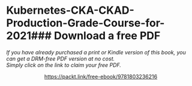 # Kubernetes-CKA-CKAD-Production-Grade-Course-for-2021### Download a free PDF

 <i>If you have already purchased a print or Kindle version of this book, you can get a DRM-free PDF version at no cost.<br>Simply click on the link to claim your free PDF.</i>
<p align="center"> <a href="https://packt.link/free-ebook/9781803236216">https://packt.link/free-ebook/9781803236216 </a> </p>